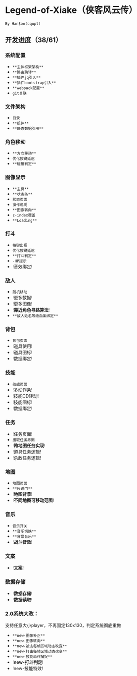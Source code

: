 # Legend-of-Xiake（侠客风云传）
```
By Han$on(cqupt)
```
## 开发进度（38/61）

### 系统配置
+ `**主体框架架构**`
+ `**路由跳转**`
+ `**插件jq引入**`
+ `**插件bootstrap引入**`
+ `**webpack配置**`
+ `git关联`

### 文件架构
+ `目录`
+ `**组件**`
+ `**静态数据引用**`

### 角色移动
+ `**方向移动**`
+ `优化按键延迟`
+ `**碰撞判定**`

### 图像显示
+ `**主页**`
+ `**状态条**`
+ `状态页面`
+ `操作说明`
+ `**图像转向**`
+ `z-index覆盖`
+ `**Loading**`

### 打斗
+ `按键出招`
+ `优化按键延迟`
+ `**打斗判定**`
+ `-HP提示`
+ !音效绑定!

### 敌人
+ `随机移动`
+ !更多数据!
+ !更多图像!
+ !**靠近角色寻路算法**!
+ `**敌人姓名等级血条绑定**`

### 背包
+ `背包页面`
+ !道具使用!
+ !道具图标!
+ !数据绑定!

### 技能
+ `技能页面`
+ !多动作条!
+ !技能CD转动!
+ !技能图标!
+ !数据绑定!

### 任务
+ !任务页面!
+ `接取任务界面`
+ !**跨地图任务实现**!
+ !道具任务逻辑!
+ !杀敌任务逻辑!

### 地图
+ `地图页面`
+ `**传送门**`
+ !**地图背景**!
+ !**不同地图可移动范围**!

### 音乐
+ `音乐开关`
+ `**音乐切换**`
+ `**背景音乐**`
+ !**战斗音效**!

### 文案
+ !**文案**!

### 数据存储
+ !**数据存储**!
+ !**数据读取**!

### 2.0系统大改：
支持任意大小player，不再固定130x130，判定系统彻底重做
+ `**new-图像补正**`
+ `**new-图像转向**`
+ `**new-被击每帧区域动态改变**`
+ `**new-打击每帧区域动态改变**`
+ `**new-技能动作捕捉**`
+ !**new-打斗判定**!
+ !new-技能特效!